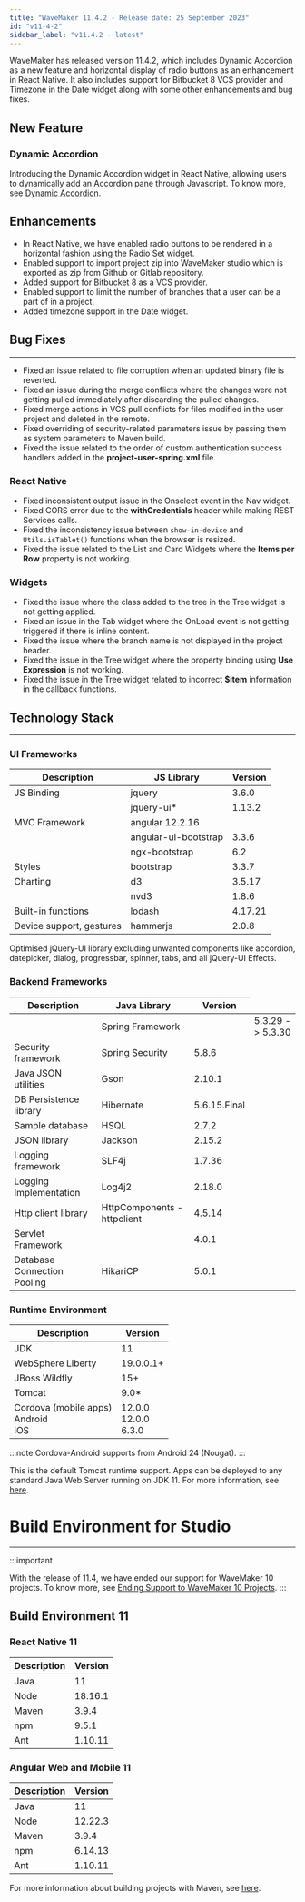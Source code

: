 ```yaml
---
title: "WaveMaker 11.4.2 - Release date: 25 September 2023"
id: "v11-4-2"
sidebar_label: "v11.4.2 - latest"
---
```


WaveMaker has released version 11.4.2, which includes Dynamic Accordion as a new feature and horizontal display of radio buttons as an enhancement in React Native. It also includes support for Bitbucket 8 VCS provider and Timezone in the Date widget along with some other enhancements and bug fixes.

## New Feature

### Dynamic Accordion

Introducing the Dynamic Accordion widget in React Native, allowing users to dynamically add an Accordion pane through Javascript. To know more, see [Dynamic Accordion](/learn/how-tos/dynamic-tabs-accordions/#dynamic-accordion).

## Enhancements

- In React Native, we have enabled radio buttons to be rendered in a horizontal fashion using the Radio Set widget.
- Enabled support to import project zip into WaveMaker studio which is exported as zip from Github or Gitlab repository.
- Added support for Bitbucket 8 as a VCS provider.
- Enabled support to limit the number of branches that a user can be a part of in a project.
- Added timezone support in the Date widget.

## Bug Fixes

---

- Fixed an issue related to file corruption when an updated binary file is reverted.
- Fixed an issue during the merge conflicts where the changes were not getting pulled immediately after discarding the pulled changes.
- Fixed merge actions in VCS pull conflicts for files modified in the user project and deleted in the remote.
- Fixed overriding of security-related parameters issue by passing them as system parameters to Maven build.
- Fixed the issue related to the order of custom authentication success handlers added in the **project-user-spring.xml** file.

### React Native

- Fixed inconsistent output issue in the Onselect event in the Nav widget.
- Fixed CORS error due to the **withCredentials** header while making REST Services calls.
- Fixed the inconsistency issue between `show-in-device` and `Utils.isTablet()` functions when the browser is resized.
- Fixed the issue related to the List and Card Widgets where the **Items per Row** property is not working.

### Widgets

- Fixed the issue where the class added to the tree in the Tree widget is not getting applied.
- Fixed an issue in the Tab widget where the OnLoad event is not getting triggered if there is inline content.
- Fixed the issue where the branch name is not displayed in the project header.
- Fixed the issue in the Tree widget where the property binding using **Use Expression** is not working.
- Fixed the issue in the Tree widget related to incorrect **$item** information in the callback functions.

## Technology Stack

---

### UI Frameworks

| Description | JS Library | Version |
| --- | --- | --- |
| JS Binding | jquery | 3.6.0 |
|  | jquery-ui* | 1.13.2 |
| MVC Framework | angular 12.2.16 |
|  | angular-ui-bootstrap | 3.3.6 |
|  | ngx-bootstrap | 6.2 |
| Styles | bootstrap | 3.3.7 |
| Charting | d3 | 3.5.17 |
|  | nvd3 | 1.8.6 |
| Built-in functions | lodash | 4.17.21|
| Device support, gestures | hammerjs | 2.0.8 |

Optimised jQuery-UI library excluding unwanted components like accordion, datepicker, dialog, progressbar, spinner, tabs, and all jQuery-UI Effects.

### Backend Frameworks

| Description | Java Library | Version |
| --- | --- | --- |
|  | Spring Framework | <td className="versiontdbgcolor">  5.3.29 -> 5.3.30 </td>|
| Security framework | Spring Security | 5.8.6 |
| Java JSON utilities | Gson  | 2.10.1 |
| DB Persistence library | Hibernate | 5.6.15.Final |
| Sample database | HSQL |  2.7.2 |
| JSON library | Jackson | 2.15.2 |
| Logging framework | SLF4j | 1.7.36 |
| Logging Implementation | Log4j2 | 2.18.0|
| Http client library  | HttpComponents -  httpclient |  4.5.14 |
| Servlet Framework |  | 4.0.1 |
| Database Connection Pooling | HikariCP | 5.0.1 |

### Runtime Environment

| Description | Version |
| --- | --- |
| JDK | 11 |
| WebSphere Liberty | 19.0.0.1+ |
| JBoss Wildfly | 15+ |
| Tomcat | 9.0* |
| Cordova (mobile apps) <br/> Android <br/> iOS |12.0.0 <br/> 12.0.0  <br/> 6.3.0 |

:::note
Cordova-Android supports from Android 24 (Nougat).
:::

This is the default Tomcat runtime support. Apps can be deployed to any standard Java Web Server running on JDK 11. For more information, see [here](/learn/app-development/deployment/deployment-web-server).

# Build Environment for Studio
---

:::important

With the release of 11.4, we have ended our support for WaveMaker 10 projects. To know more, see [Ending Support to WaveMaker 10 Projects](/learn/blog/2023/08/11/wavemaker10x-end-of-support).
:::

## Build Environment 11 

### React Native 11

|Description|	Version|
|---|---|
|Java |11 |
|Node|18.16.1|
|Maven| 3.9.4 |
|npm | 9.5.1|
|Ant|	1.10.11|


### Angular Web and Mobile 11

|Description|	Version|
|---|---|
|Java | 11 |
|Node| 12.22.3|
|Maven| 3.9.4 |
|npm |	6.14.13|
|Ant|	1.10.11|

For more information about building projects with Maven, see [here](/learn/app-development/deployment/building-with-maven).


